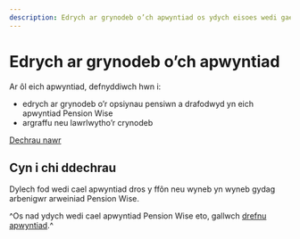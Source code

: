 ```yaml
---
description: Edrych ar grynodeb o’ch apwyntiad os ydych eisoes wedi gael arweiniad Pension Wise
---
```


# Edrych ar grynodeb o’ch apwyntiad

Ar ôl eich apwyntiad, defnyddiwch hwn i:

- edrych ar grynodeb o’r opsiynau pensiwn a drafodwyd yn eich <br> apwyntiad Pension Wise
- argraffu neu lawrlwytho’r crynodeb

<a class="button button-start" href="/cy/summary-document/new" role="button">Dechrau nawr</a>

## Cyn i chi ddechrau

Dylech fod wedi cael apwyntiad dros y ffôn neu wyneb yn wyneb gydag arbenigwr arweiniad Pension Wise.

^Os nad ydych wedi cael apwyntiad Pension Wise eto, gallwch [drefnu apwyntiad](/cy/appointments).^
